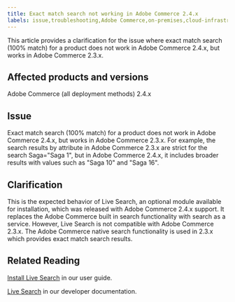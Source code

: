 ```yaml
---
title: Exact match search not working in Adobe Commerce 2.4.x
labels: issue,troubleshooting,Adobe Commerce,on-premises,cloud-infrastructure,clarification,exact match,product search,Live Search,native search,100% match,attribute,2.4.0,2.4.0-p1,2.4.1,2.4.1-p1,2.4.2,2.4.2-p1,2.4.2-p2,2.4.3,2.4.3-p1,2.4.3-p2,2.4.3-p3,2.4.4,2.4.4-p1,2.4.5
---
```


This article provides a clarification for the issue where exact match search (100% match) for a product does not work in Adobe Commerce 2.4.x, but works in Adobe Commerce 2.3.x.

## Affected products and versions

Adobe Commerce (all deployment methods) 2.4.x

## Issue

Exact match search (100% match) for a product does not work in Adobe Commerce 2.4.x, but works in Adobe Commerce 2.3.x. For example, the search results by attribute in Adobe Commerce 2.3.x are strict for the search Saga="Saga 1", but in Adobe Commerce 2.4.x, it includes broader results with values such as "Saga 10" and "Saga 16".

## Clarification

This is the expected behavior of Live Search, an optional module available for installation, which was released with Adobe Commerce 2.4.x support. It replaces the Adobe Commerce built in search functionality with search as a service. However, Live Search is not compatible with  Adobe Commerce 2.3.x. The Adobe Commerce native search functionality is used in 2.3.x which provides exact match search results.

## Related Reading

[Install Live Search](https://experienceleague.adobe.com/docs/commerce-merchant-services/live-search/onboard/install.html) in our user guide.

[Live Search](https://devdocs.magento.com/live-search/overview.html?itm_source=devdocs&itm_medium=search_page&itm_campaign=federated_search&itm_term=Live%20Search) in our developer documentation.
